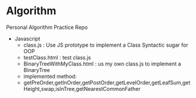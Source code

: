 # Algorithm
Personal Algorithm Practice Repo

- Javascript
	+ class.js : Use JS prototype to implement a Class Syntactic sugar for OOP
	+ testClass.html : test class.js
	+ BinaryTreeWithMyClass.html : us my own class.js to implement a BinaryTree
	+ implemented method:
	+ getPreOrder,getInOrder,getPostOrder,getLevelOrder,getLeafSum,getHeight,swap,isInTree,getNearestCommonFather